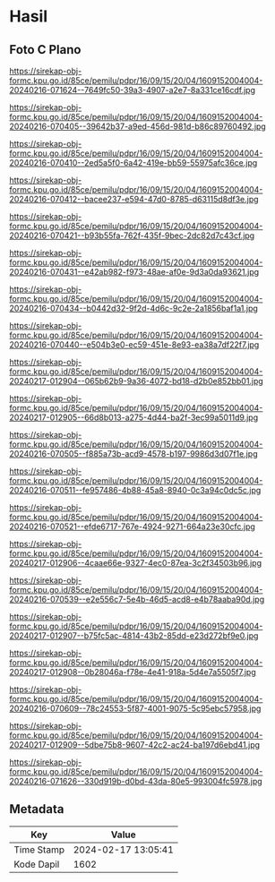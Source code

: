 # Hasil

## Foto C Plano

https://sirekap-obj-formc.kpu.go.id/85ce/pemilu/pdpr/16/09/15/20/04/1609152004004-20240216-071624--7649fc50-39a3-4907-a2e7-8a331ce16cdf.jpg

https://sirekap-obj-formc.kpu.go.id/85ce/pemilu/pdpr/16/09/15/20/04/1609152004004-20240216-070405--39642b37-a9ed-456d-981d-b86c89760492.jpg

https://sirekap-obj-formc.kpu.go.id/85ce/pemilu/pdpr/16/09/15/20/04/1609152004004-20240216-070410--2ed5a5f0-6a42-419e-bb59-55975afc36ce.jpg

https://sirekap-obj-formc.kpu.go.id/85ce/pemilu/pdpr/16/09/15/20/04/1609152004004-20240216-070412--bacee237-e594-47d0-8785-d63115d8df3e.jpg

https://sirekap-obj-formc.kpu.go.id/85ce/pemilu/pdpr/16/09/15/20/04/1609152004004-20240216-070421--b93b55fa-762f-435f-9bec-2dc82d7c43cf.jpg

https://sirekap-obj-formc.kpu.go.id/85ce/pemilu/pdpr/16/09/15/20/04/1609152004004-20240216-070431--e42ab982-f973-48ae-af0e-9d3a0da93621.jpg

https://sirekap-obj-formc.kpu.go.id/85ce/pemilu/pdpr/16/09/15/20/04/1609152004004-20240216-070434--b0442d32-9f2d-4d6c-9c2e-2a1856baf1a1.jpg

https://sirekap-obj-formc.kpu.go.id/85ce/pemilu/pdpr/16/09/15/20/04/1609152004004-20240216-070440--e504b3e0-ec59-451e-8e93-ea38a7df22f7.jpg

https://sirekap-obj-formc.kpu.go.id/85ce/pemilu/pdpr/16/09/15/20/04/1609152004004-20240217-012904--065b62b9-9a36-4072-bd18-d2b0e852bb01.jpg

https://sirekap-obj-formc.kpu.go.id/85ce/pemilu/pdpr/16/09/15/20/04/1609152004004-20240217-012905--66d8b013-a275-4d44-ba2f-3ec99a5011d9.jpg

https://sirekap-obj-formc.kpu.go.id/85ce/pemilu/pdpr/16/09/15/20/04/1609152004004-20240216-070505--f885a73b-acd9-4578-b197-9986d3d07f1e.jpg

https://sirekap-obj-formc.kpu.go.id/85ce/pemilu/pdpr/16/09/15/20/04/1609152004004-20240216-070511--fe957486-4b88-45a8-8940-0c3a94c0dc5c.jpg

https://sirekap-obj-formc.kpu.go.id/85ce/pemilu/pdpr/16/09/15/20/04/1609152004004-20240216-070521--efde6717-767e-4924-9271-664a23e30cfc.jpg

https://sirekap-obj-formc.kpu.go.id/85ce/pemilu/pdpr/16/09/15/20/04/1609152004004-20240217-012906--4caae66e-9327-4ec0-87ea-3c2f34503b96.jpg

https://sirekap-obj-formc.kpu.go.id/85ce/pemilu/pdpr/16/09/15/20/04/1609152004004-20240216-070539--e2e556c7-5e4b-46d5-acd8-e4b78aaba90d.jpg

https://sirekap-obj-formc.kpu.go.id/85ce/pemilu/pdpr/16/09/15/20/04/1609152004004-20240217-012907--b75fc5ac-4814-43b2-85dd-e23d272bf9e0.jpg

https://sirekap-obj-formc.kpu.go.id/85ce/pemilu/pdpr/16/09/15/20/04/1609152004004-20240217-012908--0b28046a-f78e-4e41-918a-5d4e7a5505f7.jpg

https://sirekap-obj-formc.kpu.go.id/85ce/pemilu/pdpr/16/09/15/20/04/1609152004004-20240216-070609--78c24553-5f87-4001-9075-5c95ebc57958.jpg

https://sirekap-obj-formc.kpu.go.id/85ce/pemilu/pdpr/16/09/15/20/04/1609152004004-20240217-012909--5dbe75b8-9607-42c2-ac24-ba197d6ebd41.jpg

https://sirekap-obj-formc.kpu.go.id/85ce/pemilu/pdpr/16/09/15/20/04/1609152004004-20240216-071626--330d919b-d0bd-43da-80e5-993004fc5978.jpg


## Metadata

| Key        | Value               |
| ---------- | ------------------- |
| Time Stamp | 2024-02-17 13:05:41 |
| Kode Dapil | 1602                |



